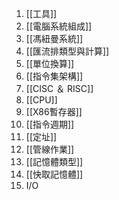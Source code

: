 1. [[工具]]
2. [[電腦系統組成]]
3. [[馮紐曼系統]]
4. [[匯流排類型與計算]]
5. [[單位換算]]
6. [[指令集架構]]
7. [[CISC ＆ RISC]]
8. [[CPU]]
9. [[X86暫存器]]
10. [[指令週期]]
11. [[定址]]
12. [[管線作業]]
13. [[記憶體類型]]
14. [[快取記憶體]]
15. I/O